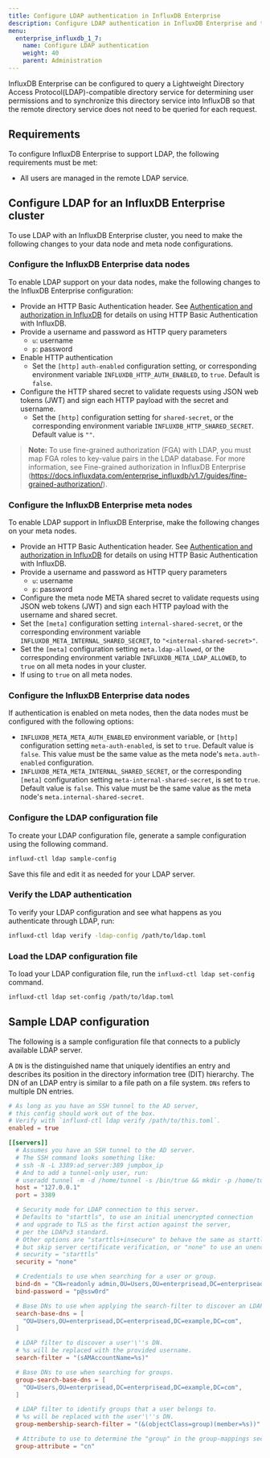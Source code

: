```yaml
---
title: Configure LDAP authentication in InfluxDB Enterprise
description: Configure LDAP authentication in InfluxDB Enterprise and test LDAP connectivity.
menu:
  enterprise_influxdb_1_7:
    name: Configure LDAP authentication
    weight: 40
    parent: Administration
---
```

InfluxDB Enterprise can be configured to query a Lightweight Directory Access Protocol(LDAP)-compatible directory service for determining user permissions and to synchronize this directory service into InfluxDB so that the remote directory service does not need to be queried for each request.

## Requirements

To configure InfluxDB Enterprise to support LDAP, the following requirements must be met:

* All users are managed in the remote LDAP service.

## Configure LDAP for an InfluxDB Enterprise cluster

To use LDAP with an InfluxDB Enterprise cluster, you need to make the following changes to your data node and meta node configurations.

### Configure the InfluxDB Enterprise data nodes

To enable LDAP support on your data nodes, make the following changes to the InfluxDB Enterprise configuration:

* Provide an HTTP Basic Authentication header. See [Authentication and authorization in InfluxDB](/influxdb/v1.7/administration/authentication_and_authorization/) for details on using HTTP Basic Authentication with InfluxDB.
* Provide a username and password as HTTP query parameters
  * `u`: username
  * `p`: password
* Enable HTTP authentication
  * Set the `[http]` `auth-enabled` configuration setting, or corresponding environment variable `INFLUXDB_HTTP_AUTH_ENABLED`, to `true`. Default is `false`.
* Configure the HTTP shared secret to validate requests using JSON web tokens (JWT) and sign each HTTP payload with the secret and username.
  * Set the `[http]` configuration setting for `shared-secret`, or the corresponding environment variable `INFLUXDB_HTTP_SHARED_SECRET`. Default value is `""`.

> **Note:** To use fine-grained authorization (FGA) with LDAP, you must map FGA roles to key-value pairs in the LDAP database. For more information, see Fine-grained authorization in InfluxDB Enterprise (https://docs.influxdata.com/enterprise_influxdb/v1.7/guides/fine-grained-authorization/).

### Configure the InfluxDB Enterprise meta nodes

To enable LDAP support in InfluxDB Enterprise, make the following changes on your meta nodes.

* Provide an HTTP Basic Authentication header. See [Authentication and authorization in InfluxDB](/influxdb/v1.7/administration/authentication_and_authorization/) for details on using HTTP Basic Authentication with InfluxDB.
* Provide a username and password as HTTP query parameters
  * `u`: username
  * `p`: password
* Configure the meta node META shared secret to validate requests using JSON web tokens (JWT) and sign each HTTP payload with the username and shared secret.
* Set the `[meta]` configuration setting `internal-shared-secret`, or the corresponding environment variable `INFLUXDB_META_INTERNAL_SHARED_SECRET`, to `"<internal-shared-secret>"`.
* Set the `[meta]` configuration setting `meta.ldap-allowed`, or the corresponding environment variable `INFLUXDB_META_LDAP_ALLOWED`, to `true` on all meta nodes in your cluster.
* If using  to `true` on all meta nodes.

### Configure the InfluxDB Enterprise data nodes

If authentication is enabled on meta nodes, then the data nodes must be configured with the following options:

* `INFLUXDB_META_META_AUTH_ENABLED` environment variable, or `[http]` configuration setting `meta-auth-enabled`, is set to `true`. Default value is `false`. This value must be the same value as the meta node's `meta.auth-enabled` configuration.
* `INFLUXDB_META_META_INTERNAL_SHARED_SECRET`, or the corresponding `[meta]` configuration setting `meta-internal-shared-secret`, is set to `true`. Default value is `false`. This value must be the same value as the meta node's `meta.internal-shared-secret`.

### Configure the LDAP configuration file

To create your LDAP configuration file, generate a sample configuration using the following command.

```bash
influxd-ctl ldap sample-config
```

Save this file and edit it as needed for your LDAP server.

### Verify the LDAP authentication

To verify your LDAP configuration and see what happens as you authenticate through LDAP, run:

```bash
influxd-ctl ldap verify -ldap-config /path/to/ldap.toml
```

### Load the LDAP configuration file

To load your LDAP configuration file, run the `influxd-ctl ldap set-config` command.

```bash
influxd-ctl ldap set-config /path/to/ldap.toml
```

## Sample LDAP configuration

The following is a sample configuration file that connects to a publicly available LDAP server.

A `DN` is the distinguished name that uniquely identifies an entry and describes its position in the directory information tree (DIT) hierarchy. The DN of an LDAP entry is similar to a file path on a file system. `DNs` refers to multiple DN entries.

```toml
# As long as you have an SSH tunnel to the AD server,
# this config should work out of the box.
# Verify with `influxd-ctl ldap verify /path/to/this.toml`.
enabled = true

[[servers]]
  # Assumes you have an SSH tunnel to the AD server.
  # The SSH command looks something like:
  # ssh -N -L 3389:ad_server:389 jumpbox_ip
  # And to add a tunnel-only user, run:
  # useradd tunnel -m -d /home/tunnel -s /bin/true && mkdir -p /home/tunnel/.ssh && cat pubkey >> /home/tunnel/.ssh/authorized_keys
  host = "127.0.0.1"
  port = 3389

  # Security mode for LDAP connection to this server.
  # Defaults to "starttls", to use an initial unencrypted connection
  # and upgrade to TLS as the first action against the server,
  # per the LDAPv3 standard.
  # Other options are "starttls+insecure" to behave the same as starttls
  # but skip server certificate verification, or "none" to use an unencrypted connection
  # security = "starttls"
  security = "none"

  # Credentials to use when searching for a user or group.
  bind-dn = "CN=readonly admin,OU=Users,OU=enterprisead,DC=enterprisead,DC=example,DC=com"
  bind-password = "p@ssw0rd"

  # Base DNs to use when applying the search-filter to discover an LDAP user.
  search-base-dns = [
    "OU=Users,OU=enterprisead,DC=enterprisead,DC=example,DC=com",
  ]

  # LDAP filter to discover a user'\''s DN.
  # %s will be replaced with the provided username.
  search-filter = "(sAMAccountName=%s)"

  # Base DNs to use when searching for groups.
  group-search-base-dns = [
    "OU=Users,OU=enterprisead,DC=enterprisead,DC=example,DC=com",
  ]

  # LDAP filter to identify groups that a user belongs to.
  # %s will be replaced with the user'\''s DN.
  group-membership-search-filter = "(&(objectClass=group)(member=%s))"

  # Attribute to use to determine the "group" in the group-mappings section.
  group-attribute = "cn"
